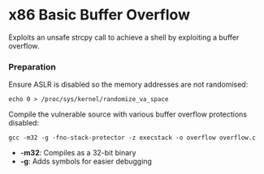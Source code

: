 # x86 Basic Buffer Overflow
Exploits an unsafe strcpy call to achieve a shell by exploiting a buffer overflow.

### Preparation

Ensure ASLR is disabled so the memory addresses are not randomised:

`echo 0 > /proc/sys/kernel/randomize_va_space`

Compile the vulnerable source with various buffer overflow protections disabled:

`gcc -m32 -g -fno-stack-protector -z execstack -o overflow overflow.c`

* **-m32**: Compiles as a 32-bit binary
* **-g**: Adds symbols for easier debugging